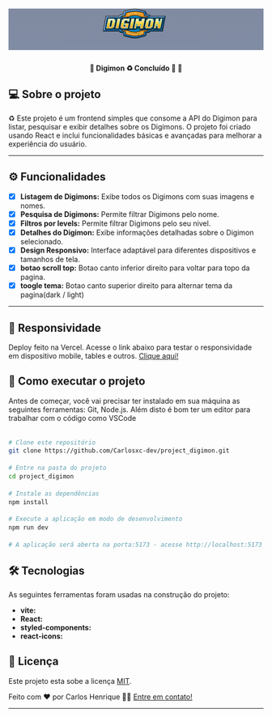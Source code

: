 <h1 align="center">
    <img alt="imagem digimon" title="digimon" src="public/banner.png" />
</h1>

<h4 align="center"> 
	🚧  Digimon ♻️ Concluído 🚀 🚧
</h4>

## 💻 Sobre o projeto

♻️ Este projeto é um frontend simples que consome a API do Digimon para listar, pesquisar e exibir detalhes sobre os Digimons. 
O projeto foi criado usando React e inclui funcionalidades básicas e avançadas para melhorar a experiência do usuário.

---

## ⚙️ Funcionalidades

- [x] **Listagem de Digimons:** Exibe todos os Digimons com suas imagens e nomes.
- [x] **Pesquisa de Digimons:** Permite filtrar Digimons pelo nome.
- [x] **Filtros por levels:** Permite filtrar Digimons pelo seu nivel.
- [x] **Detalhes do Digimon:** Exibe informações detalhadas sobre o Digimon selecionado.
- [x] **Design Responsivo:** Interface adaptável para diferentes dispositivos e tamanhos de tela.
- [x] **botao scroll top:** Botao canto inferior direito para voltar para topo da pagina.
- [x] **toogle tema:** Botao canto superior direito para alternar tema da pagina(dark / light)

---

## 🎲 Responsividade 
Deploy feito na Vercel.
Acesse o link abaixo para testar o responsividade em dispositivo mobile, tables e outros.
[Clique aqui!](https://project-digimon.vercel.app)


## 🚀 Como executar o projeto

Antes de começar, você vai precisar ter instalado em sua máquina as seguintes ferramentas: Git, Node.js. Além disto é bom ter um editor para trabalhar com o código como VSCode

```bash

# Clone este repositório
git clone https://github.com/Carlosxc-dev/project_digimon.git

# Entre na pasta do projeto
cd project_digimon

# Instale as dependências
npm install

# Execute a aplicação em modo de desenvolvimento
npm run dev

# A aplicação será aberta na porta:5173 - acesse http://localhost:5173

```

## 🛠 Tecnologias

As seguintes ferramentas foram usadas na construção do projeto:
- **vite:** 
- **React:** 
- **styled-components:**
- **react-icons:** 

## 📝 Licença

Este projeto esta sobe a licença [MIT](./LICENSE).

Feito com ❤️ por Carlos Henrique 👋🏽 [Entre em contato!](https://carlosxc-dev.github.io/Portifolio/)

---
